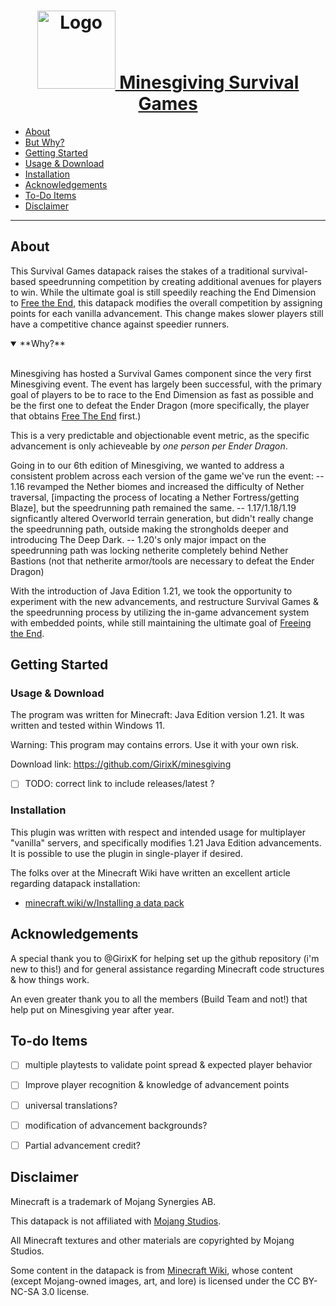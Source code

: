 <h1 align="center">
  <a href="https://minesgiving.net/img/icon.svg">
    <img src="https://minesgiving.net/img/icon.svg" alt="Logo" width="125" height="125">
  Minesgiving Survival Games</a>
</h1>


- [About](https://github.com/GirixK/minesgiving#about)
 - [But Why?](https://github.com/GirixK/minesgiving#but-why?)
- [Getting Started](https://github.com/GirixK/minesgiving#getting-started)
 - [Usage & Download](https://github.com/GirixK/minesgiving#usage-&-download)
 - [Installation](https://github.com/GirixK/minesgiving#installation)
- [Acknowledgements](https://github.com/GirixK/minesgiving#acknowledgements)
- [To-Do Items](https://github.com/GirixK/minesgiving#to-do-items)
- [Disclaimer](https://github.com/GirixK/minesgiving#disclaimer)


---

## About

This Survival Games datapack raises the stakes of a traditional survival-based speedrunning competition by creating additional avenues for players to win. While the ultimate goal is still speedily reaching the End Dimension to [Free the End](https://minecraft.wiki/w/Tutorials/Advancement_guide/The_End_tab#Free_the_End), this datapack modifies the overall competition by assigning points for each vanilla advancement. This change makes slower players still have a competitive chance against speedier runners. 


<details open>
<summary>**Why?** </summary>
<br>

Minesgiving has hosted a Survival Games component since the very first Minesgiving event. The event has largely been successful, with the primary goal of players to be to race to the End Dimension as fast as possible and be the first one to defeat the Ender Dragon (more specifically, the player that obtains [Free The End](https://minecraft.wiki/w/Tutorials/Advancement_guide/The_End_tab#Free_the_End) first.)

This is a very predictable and objectionable event metric, as the specific advancement is only achieveable by *one person per Ender Dragon*. 

Going in to our 6th edition of Minesgiving, we wanted to address a consistent problem across each version of the game we've run the event:
-- 1.16 revamped the Nether biomes and increased the difficulty of Nether traversal, [impacting the process of locating a Nether Fortress/getting Blaze], but the speedrunning path remained the same.
-- 1.17/1.18/1.19 signficantly altered Overworld terrain generation, but didn't really change the speedrunning path, outside making the strongholds deeper and introducing The Deep Dark.
-- 1.20's only major impact on the speedrunning path was locking netherite completely behind Nether Bastions (not that netherite armor/tools are necessary to defeat the Ender Dragon)

With the introduction of Java Edition 1.21, we took the opportunity to experiment with the new advancements, and restructure Survival Games & the speedrunning process by utilizing the in-game advancement system with embedded points, while still maintaining the ultimate goal of [Freeing the End](https://minecraft.wiki/w/Tutorials/Advancement_guide/The_End_tab#Free_the_End). 
</details>


## Getting Started

### Usage & Download
The program was written for Minecraft: Java Edition version 1.21. 
It was written and tested within Windows 11. 

Warning: This program may contains errors. Use it with your own risk.

Download link: https://github.com/GirixK/minesgiving 
 - [ ] TODO: correct link to include releases/latest ?

### Installation
This plugin was written with respect and intended usage for multiplayer "vanilla" servers, and specifically modifies 1.21 Java Edition advancements. It is possible to use the plugin in single-player if desired. 

The folks over at the Minecraft Wiki have written an excellent article regarding datapack installation:
- [minecraft.wiki/w/Installing a data pack](https://minecraft.wiki/w/Tutorials/Installing_a_data_pack)

## Acknowledgements

A special thank you to @GirixK for helping set up the github repository (i'm new to this!) and for general assistance regarding Minecraft code structures & how things work.

An even greater thank you to all the members (Build Team and not!) that help put on Minesgiving year after year. 

## To-do Items
- [ ] multiple playtests to validate point spread & expected player behavior
- [ ] Improve player recognition & knowledge of advancement points
 - [ ] universal translations?
 - [ ] modification of advancement backgrounds?
- [ ] Partial advancement credit?


## Disclaimer
Minecraft is a trademark of Mojang Synergies AB.

This datapack is not affiliated with [Mojang Studios](www.minecraft.net).

All Minecraft textures and other materials are copyrighted by Mojang Studios.

Some content in the datapack is from [Minecraft Wiki](https://minecraft.wiki/w/Minecraft_Wiki), whose content (except Mojang-owned images, art, and lore) is licensed under the CC BY-NC-SA 3.0 license.